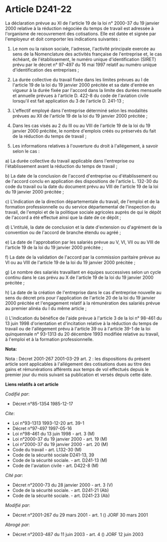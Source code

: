 # Article D241-22

La déclaration prévue au XI de l'article 19 de la loi n° 2000-37 du 19 janvier 2000 relative à la réduction négociée du temps
de travail est adressée à l'organisme de recouvrement des cotisations. Elle est datée et signée par l'employeur et doit
comporter les indications suivantes :

1. Le nom ou la raison sociale, l'adresse, l'activité principale exercée au sens de la Nomenclature des activités française
de l'entreprise et, le cas échéant, de l'établissement, le numéro unique d'identification (SIRET) prévu par le décret n°
97-497 du 16 mai 1997 relatif au numéro unique d'identification des entreprises ;

2. La durée collective du travail fixée dans les limites prévues au I de l'article 19 de la loi du 19 janvier 2000 précitée
et sa date d'entrée en vigueur à la durée fixée par l'accord dans la limite des durées mensuelle et annuelle prévues à
l'article D. 422-8 du code de l'aviation civile lorsqu'il est fait application du 3 de l'article D. 241-13 ;

3. L'effectif employé dans l'entreprise déterminé selon les modalités prévues au XII de l'article 19 de la loi du 19 janvier
2000 précitée ;

4. Dans les cas visés au 2 du III ou au VIII de l'article 19 de la loi du 19 janvier 2000 précitée, le nombre d'emplois créés
ou préservés du fait de la réduction du temps de travail ;

5. Les informations relatives à l'ouverture du droit à l'allégement, à savoir selon le cas :

a) La durée collective du travail applicable dans l'entreprise ou l'établissement avant la réduction du temps de travail ;

b) La date de la conclusion de l'accord d'entreprise ou d'établissement ou de l'accord conclu en application des dispositions
de l'article L. 132-30 du code du travail ou la date du document prévu au VIII de l'article 19 de la loi du 19 janvier 2000
précitée ;

c) L'indication de la direction départementale du travail, de l'emploi et de la formation professionnelle ou du service
départemental de l'inspection du travail, de l'emploi et de la politique sociale agricoles auprès de qui le dépôt de l'accord
a été effectué ainsi que la date de ce dépôt ;

d) L'intitulé, la date de conclusion et la date d'extension ou d'agrément de la convention ou de l'accord de branche étendu
ou agréé ;

e) La date de l'approbation par les salariés prévue au V, VI, VII ou au VIII de l'article 19 de la loi du 19 janvier 2000
précitée ;

f) La date de la validation de l'accord par la commission paritaire prévue au VI ou au VIII de l'article 19 de la loi du 19
janvier 2000 précitée ;

g) Le nombre des salariés travaillant en équipes successives selon un cycle continu dans le cas prévu au X de l'article 19 de
la loi du 19 janvier 2000 précitée ;

h) La date de la création de l'entreprise dans le cas d'entreprise nouvelle au sens du décret pris pour l'application de
l'article 20 de la loi du 19 janvier 2000 précitée et l'engagement relatif à la rémunération des salariés prévue au premier
alinéa du I du même article ;

i) L'indication du bénéfice de l'aide prévue à l'article 3 de la loi n° 98-461 du 13 juin 1998 d'orientation et d'incitation
relative à la réduction du temps de travail ou de l'allégement prévu à l'article 39 ou à l'article 39-1 de la loi
quinquennale n° 93-1313 du 20 décembre 1993 modifiée relative au travail, à l'emploi et à la formation professionnelle.

**Nota:**

Nota : Décret 2001-267 2001-03-29 art. 2 : les dispositions du présent article sont applicables à l'allégement des
cotisations dues au titre des gains et rémunérations afférents aux temps de vol effectués depuis le premier jour du mois
suivant sa publication et versés depuis cette date.

**Liens relatifs à cet article**

_Codifié par_:

  - Décret n°85-1354 1985-12-17

_Cite_:

  - Loi n°93-1313 1993-12-20 art. 39-1
  - Décret n°97-497 1997-05-16
  - Loi n°98-461 du 13 juin 1998 - art. 3 (M)
  - Loi n°2000-37 du 19 janvier 2000 - art. 19 (M)
  - Loi n°2000-37 du 19 janvier 2000 - art. 20 (M)
  - Code du travail - art. L132-30 (M)
  - Code de la sécurité sociale D241-13, 39
  - Code de la sécurité sociale. - art. D241-13 (M)
  - Code de l'aviation civile - art. D422-8 (M)

_Cité par_:

  - Décret n°2000-73 du 28 janvier 2000 - art. 3 (V)
  - Code de la sécurité sociale. - art. D241-21 (Ab)
  - Code de la sécurité sociale. - art. D241-23 (Ab)

_Modifié par_:

  - Décret n°2001-267 du 29 mars 2001 - art. 1 () JORF 30 mars 2001

_Abrogé par_:

  - Décret n°2003-487 du 11 juin 2003 - art. 4 () JORF 12 juin 2003
